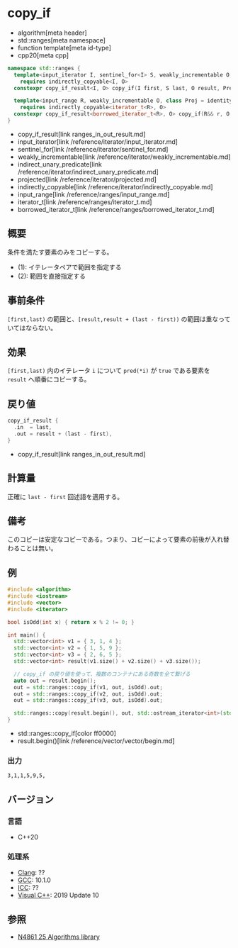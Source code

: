 # copy_if
* algorithm[meta header]
* std::ranges[meta namespace]
* function template[meta id-type]
* cpp20[meta cpp]

```cpp
namespace std::ranges {
  template<input_iterator I, sentinel_for<I> S, weakly_incrementable O, class Proj = identity, indirect_unary_predicate<projected<I, Proj>> Pred>
    requires indirectly_copyable<I, O>
  constexpr copy_if_result<I, O> copy_if(I first, S last, O result, Pred pred, Proj proj = {});            // (1)

  template<input_range R, weakly_incrementable O, class Proj = identity, indirect_unary_predicate<projected<iterator_t<R>, Proj>> Pred>
    requires indirectly_copyable<iterator_t<R>, O>
  constexpr copy_if_result<borrowed_iterator_t<R>, O> copy_if(R&& r, O result, Pred pred, Proj proj = {}); // (2)
}
```
* copy_if_result[link ranges_in_out_result.md]
* input_iterator[link /reference/iterator/input_iterator.md]
* sentinel_for[link /reference/iterator/sentinel_for.md]
* weakly_incrementable[link /reference/iterator/weakly_incrementable.md]
* indirect_unary_predicate[link /reference/iterator/indirect_unary_predicate.md]
* projected[link /reference/iterator/projected.md]
* indirectly_copyable[link /reference/iterator/indirectly_copyable.md]
* input_range[link /reference/ranges/input_range.md]
* iterator_t[link /reference/ranges/iterator_t.md]
* borrowed_iterator_t[link /reference/ranges/borrowed_iterator_t.md]

## 概要
条件を満たす要素のみをコピーする。

* (1): イテレータペアで範囲を指定する
* (2): 範囲を直接指定する

## 事前条件
`[first,last)` の範囲と、`[result,result + (last - first))` の範囲は重なっていてはならない。

## 効果
`[first,last)` 内のイテレータ `i` について `pred(*i)` が `true` である要素を `result` へ順番にコピーする。

## 戻り値
```cpp
copy_if_result {
  .in  = last,
  .out = result + (last - first),
}
```
* copy_if_result[link ranges_in_out_result.md]

## 計算量
正確に `last - first` 回述語を適用する。


## 備考
このコピーは安定なコピーである。つまり、コピーによって要素の前後が入れ替わることは無い。


## 例
```cpp example
#include <algorithm>
#include <iostream>
#include <vector>
#include <iterator>

bool isOdd(int x) { return x % 2 != 0; }

int main() {
  std::vector<int> v1 = { 3, 1, 4 };
  std::vector<int> v2 = { 1, 5, 9 };
  std::vector<int> v3 = { 2, 6, 5 };
  std::vector<int> result(v1.size() + v2.size() + v3.size());

  // copy_if の戻り値を使って、複数のコンテナにある奇数を全て繋げる
  auto out = result.begin();
  out = std::ranges::copy_if(v1, out, isOdd).out;
  out = std::ranges::copy_if(v2, out, isOdd).out;
  out = std::ranges::copy_if(v3, out, isOdd).out;

  std::ranges::copy(result.begin(), out, std::ostream_iterator<int>(std::cout, ","));
}
```
* std::ranges::copy_if[color ff0000]
* result.begin()[link /reference/vector/vector/begin.md]

### 出力
```
3,1,1,5,9,5,
```

## バージョン
### 言語
- C++20

### 処理系
- [Clang](/implementation.md#clang): ??
- [GCC](/implementation.md#gcc): 10.1.0
- [ICC](/implementation.md#icc): ??
- [Visual C++](/implementation.md#visual_cpp): 2019 Update 10

## 参照
- [N4861 25 Algorithms library](https://timsong-cpp.github.io/cppwp/n4861/algorithms)
